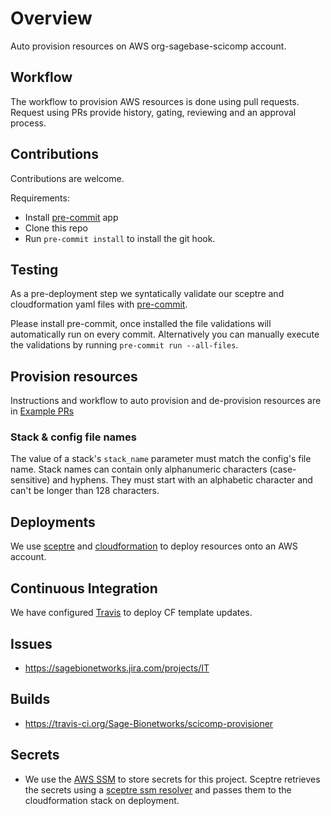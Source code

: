# Overview
Auto provision resources on AWS org-sagebase-scicomp account.

## Workflow
The workflow to provision AWS resources is done using pull requests.
Request using PRs provide history, gating, reviewing and an approval
process.

## Contributions
Contributions are welcome.

Requirements:
* Install [pre-commit](https://pre-commit.com/#install) app
* Clone this repo
* Run `pre-commit install` to install the git hook.

## Testing
As a pre-deployment step we syntatically validate our sceptre and
cloudformation yaml files with [pre-commit](https://pre-commit.com).

Please install pre-commit, once installed the file validations will
automatically run on every commit.  Alternatively you can manually
execute the validations by running `pre-commit run --all-files`.

## Provision resources
Instructions and workflow to auto provision and de-provision resources are
in [Example PRs](https://github.com/Sage-Bionetworks/scicomp-provisioner/pulls?utf8=%E2%9C%93&q=is%3Apr+is%3Aopen+%22Example+PR%22)

### Stack & config file names
The value of a stack's `stack_name` parameter must match the config's file
name.  Stack names can contain only alphanumeric characters (case-sensitive)
and hyphens. They must start with an alphabetic character and can't be longer
than 128 characters.

## Deployments
We use [sceptre](https://sceptre.github.io/) and [cloudformation](https://aws.amazon.com/cloudformation/)
to deploy resources onto an AWS account.

## Continuous Integration
We have configured [Travis](https://travis-ci.org) to deploy CF template updates.

## Issues
* https://sagebionetworks.jira.com/projects/IT

## Builds
* https://travis-ci.org/Sage-Bionetworks/scicomp-provisioner

## Secrets
* We use the [AWS SSM](https://docs.aws.amazon.com/systems-manager/latest/userguide/systems-manager-paramstore.html)
to store secrets for this project.  Sceptre retrieves the secrets using
a [sceptre ssm resolver](https://github.com/cloudreach/sceptre/tree/v1/contrib/ssm-resolver)
and passes them to the cloudformation stack on deployment.
